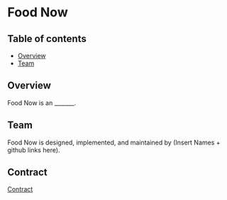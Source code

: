 # Food Now

## Table of contents

* [Overview](#overview)
* [Team](#team)

## Overview

Food Now is an _______.

## Team

Food Now is designed, implemented, and maintained by (Insert Names + github links here).

## Contract

[Contract]([[https://food-now.github.io](https://docs.google.com/document/d/1Lggs6RgjMiCNLw9JgeDgy4v-52qsVxf056bgw3QEy3g/edit?usp=sharing)https://docs.google.com/document/d/1Lggs6RgjMiCNLw9JgeDgy4v-52qsVxf056bgw3QEy3g/edit?usp=sharing](https://github.com/food-now/food-now.github.io/blob/b8e72eb11ee5c67fb3f4d7d08c6871e3282a7ca7/PDF-Folder/Contract.pdf)https://github.com/food-now/food-now.github.io/blob/b8e72eb11ee5c67fb3f4d7d08c6871e3282a7ca7/PDF-Folder/Contract.pdf)


